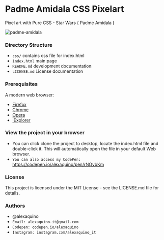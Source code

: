 # Padme Amidala CSS Pixelart

Pixel art with Pure CSS - Star Wars { Padme Amidala }

![padme-amidala](https://user-images.githubusercontent.com/12216463/81531253-c0c7e980-9338-11ea-8ebc-41e3054620da.gif)

### Directory Structure

* `css/` contains css file for index.html
* `index.html` main page
* `README.md` development documentation
* `LICENSE.md` License documentation


### Prerequisites

A modern web browser:
* [Firefox] 
* [Chrome] 
* [Opera]
* [IExplorer] 

[Firefox]: https://www.mozilla.org/pt-BR/firefox/new
[Chrome]: https://www.google.com/chrome
[Opera]: http://www.opera.com
[IExplorer]: https://www.microsoft.com/pt-br/download/internet-explorer.aspx


### View the project in your browser

* You can click clone the project to desktop, locate the index.html file and double-click it. This will automatically open the file in your default Web browser. 
* `You can also access my CodePen:` https://codepen.io/alexaquino/pen/rNOvbKm

### License

This project is licensed under the MIT License - see the LICENSE.md file for details.

### Authors

* @alexaquino
* `Email: alexaquino.it@gmail.com`
* `Codepen: codepen.io/alexaquino`
* `Instagram: instagram.com/alexaquino_it`
